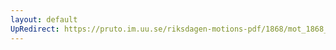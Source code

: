 ```yaml
---
layout: default
UpRedirect: https://pruto.im.uu.se/riksdagen-motions-pdf/1868/mot_1868__ak__247.pdf
---
```


